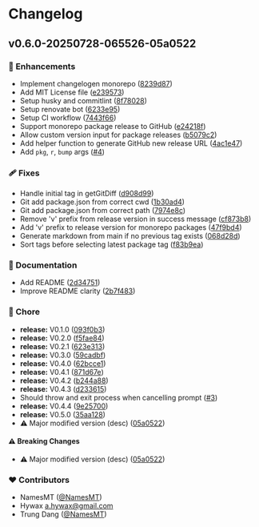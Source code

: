 # Changelog


## v0.6.0-20250728-065526-05a0522


### 🚀 Enhancements

- Implement changelogen monorepo ([8239d87](https://github.com/namesmt/monorelease/commit/8239d87))
- Add MIT License file ([e239573](https://github.com/namesmt/monorelease/commit/e239573))
- Setup husky and commitlint ([8f78028](https://github.com/namesmt/monorelease/commit/8f78028))
- Setup renovate bot ([6233e95](https://github.com/namesmt/monorelease/commit/6233e95))
- Setup CI workflow ([7443f66](https://github.com/namesmt/monorelease/commit/7443f66))
- Support monorepo package release to GitHub ([e24218f](https://github.com/namesmt/monorelease/commit/e24218f))
- Allow custom version input for package releases ([b5079c2](https://github.com/namesmt/monorelease/commit/b5079c2))
- Add helper function to generate GitHub new release URL ([4ac1e47](https://github.com/namesmt/monorelease/commit/4ac1e47))
- Add `pkg`, `r`, `bump` args ([#4](https://github.com/namesmt/monorelease/pull/4))

### 🩹 Fixes

- Handle initial tag in getGitDiff ([d908d99](https://github.com/namesmt/monorelease/commit/d908d99))
- Git add package.json from correct cwd ([1b30ad4](https://github.com/namesmt/monorelease/commit/1b30ad4))
- Git add package.json from correct path ([7974e8c](https://github.com/namesmt/monorelease/commit/7974e8c))
- Remove 'v' prefix from release version in success message ([cf873b8](https://github.com/namesmt/monorelease/commit/cf873b8))
- Add 'v' prefix to release version for monorepo packages ([47f9bd4](https://github.com/namesmt/monorelease/commit/47f9bd4))
- Generate markdown from main if no previous tag exists ([068d28d](https://github.com/namesmt/monorelease/commit/068d28d))
- Sort tags before selecting latest package tag ([f83b9ea](https://github.com/namesmt/monorelease/commit/f83b9ea))

### 📖 Documentation

- Add README ([2d34751](https://github.com/namesmt/monorelease/commit/2d34751))
- Improve README clarity ([2b7f483](https://github.com/namesmt/monorelease/commit/2b7f483))

### 🏡 Chore

- **release:** V0.1.0 ([093f0b3](https://github.com/namesmt/monorelease/commit/093f0b3))
- **release:** V0.2.0 ([f5fae84](https://github.com/namesmt/monorelease/commit/f5fae84))
- **release:** V0.2.1 ([623e313](https://github.com/namesmt/monorelease/commit/623e313))
- **release:** V0.3.0 ([59cadbf](https://github.com/namesmt/monorelease/commit/59cadbf))
- **release:** V0.4.0 ([62bcce1](https://github.com/namesmt/monorelease/commit/62bcce1))
- **release:** V0.4.1 ([871d67e](https://github.com/namesmt/monorelease/commit/871d67e))
- **release:** V0.4.2 ([b244a88](https://github.com/namesmt/monorelease/commit/b244a88))
- **release:** V0.4.3 ([d233615](https://github.com/namesmt/monorelease/commit/d233615))
- Should throw and exit process when cancelling prompt ([#3](https://github.com/namesmt/monorelease/pull/3))
- **release:** V0.4.4 ([9e25700](https://github.com/namesmt/monorelease/commit/9e25700))
- **release:** V0.5.0 ([35aa128](https://github.com/namesmt/monorelease/commit/35aa128))
- ⚠️  Major modified version (desc) ([05a0522](https://github.com/namesmt/monorelease/commit/05a0522))

#### ⚠️ Breaking Changes

- ⚠️  Major modified version (desc) ([05a0522](https://github.com/namesmt/monorelease/commit/05a0522))

### ❤️ Contributors

- NamesMT ([@NamesMT](https://github.com/NamesMT))
- Hywax <a.hywax@gmail.com>
- Trung Dang ([@NamesMT](https://github.com/NamesMT))


